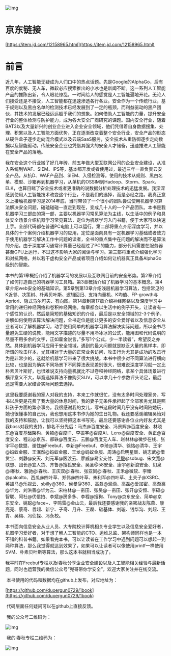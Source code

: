 ![img](https://github.com/duoergun0729/1book/raw/master/photo/%E6%B5%B7%E6%8A%A5.jpg)
# 京东链接
[https://item.jd.com/12158965.html](https://item.jd.com/12158965.html)
# 前言

​	近几年，人工智能无疑成为人们口中的热点话题。先是Google的AlphaGo，后有百度的度秘、无人车，微软必应搜索推出的小冰也是新闻不断。这一系列人工智能产品的推陈出新，令人眼花缭乱，一时间给人的感觉是人工智能遍地开花。无论人们接受还是不接受，人工智能都在迅速渗透各行各业。安全作为一个传统行业，基于规则以及黑白名单的检测技术已经发展到了一定的瓶颈，而利益驱动的黑产团伙，其技术的发展已经远远超乎我们的想象。如何借助人工智能的力量，提升安全行业的整体检测与防护能力，成为各大安全厂商研究的课题。国内安全行业，随着BAT3以及大量新兴的创业企业进入企业安全领域，他们凭借着自身数据搜集、处理、积累以及人工智能方面优势，正在逐渐改变着整个安全行业，安全产品的形态从硬件盒子逐步走向混合模式以及云端SaaS服务，安全技术从重防御逐步走向数据以及智能驱动。传统安全企业也凭借其强大的安全人才储备，迅速推进人工智能在安全产品的落地。

​	我在安全这个行业搬了好几年砖，前五年做大型互联网公司的企业安全建设，从准入系统到WAF、SIEM、IPS等，基本都开发或者使用过，最近三年一直负责云安全产品，从抗D、WAF产品到、SIEM、入侵检测等，使用的技术从规则、黑白名单、模型、沙箱再到机器学习，从单机的OSSIM到Hadoop、Storm、Spark、ELK，也算目睹了安全技术或者更准确的说数据分析处理技术的迅猛发展。我深深感到使用人工智能技术改变这个行业，不是我们的选择，而是必经之路。我真正意义上接触机器学习是2014年底，当时带领了一个很小的团队尝试使用机器学习算法解决安全问题，磕磕碰碰一直走到现在，变成几十人的一个产品团队。本书是我机器学习三部曲的第一部，主要以机器学习常见算法为主线，以生活中的例子和具体安全场景介绍机器学习常见算法，定位为机器学习入门书籍，便于大家可以快速上手。全部代码都在普通PC电脑上可以运行。第二部将重点介绍深度学习，并以具体的十个案例介绍机器学习的应用，定位是面向具有一定机器学习基础或者致力于使用机器学习解决工作中问题的读者，全书的重点集中在问题的解决而不是算法的介绍。由于深度学习通常计算量已经超过了PC的能力，部分代码需要在服务器甚至GPU上运行，不过这不影响大家的阅读与学习。第三部将重点介绍强化学习和对抗网络，并以若干虚构安全产品或者项目介绍如何让机器真正具备AlphaGo级别的智能。

​	本书的第1章概括介绍了机器学习的发展以及互联网目前的安全形势。第2章介绍了如何打造自己的机器学习工具箱。第3章概括介绍了机器学习的基本概念。第4章介绍web安全的基础知识。第5章到第13章介绍浅层机器学习算法，包括常见的K近邻、决策树、朴素贝叶斯、逻辑回归、支持向量机、K均值、FP-growth与Apriori、隐式马尔可夫、有向图。第14章到第17章介绍神经网络以及深度学习中常用的递归神经网络和卷积神经网络。每章都会以生活中的例子开头，让读者有一个感性的认识，然后是简短的基础知识的介绍，最后是以安全领域的2-3个例子，讲解如何使用该算法解决问题，全书定位是能让更多的安全爱好者以及信息安全从业者可以了解机器学习，动手使用简单的机器学习算法解决实际问题，所以全书尽量避免生硬的说教，能用文字描述的尽量不用冷冰冰的公式，能用图和代码说明的尽量不用多余的文字，正如霍金说言，”多写1个公式，少一半读者”，希望反之亦然。具体到机器学习应用于安全领域，遇到的最大问题就是缺乏大量的黑样本，即所谓的攻击样本，尤其相对于大量的正常业务访问，攻击行为尤其是成功的攻击行为是非常少的，这就给机器学习带来了很大挑战。本书中很少对不同算法进行横向比较，也是因为确实不同场景下不同算法表现差别很大，很难说深度学习就一定比朴素贝叶斯好，也很难说支持向量机就比不过卷积神经网络，拿某个具体场景进行横评意义不大，毕竟选择算法不像购买SUV，可以拿几十个参数评头论足，最后还是需要大家结合实际问题去选择。

​	这里我要感谢我的家人对我的支持，本来工作就很忙，没有太多时间处理家务，写书以后更是花费了我大量的休息时间，我的妻子无条件承担起了全部家务尤其是照料孩子方面的繁杂事务。我很感谢我的女儿，写书这段时间几乎没有时间陪她玩，她也很懂事的自己玩，我也想用这本书作为她的生日礼物。我还要感谢编辑吴怡对我的支持和鼓励，让我可以坚持把这本书写完。最后还要感谢各位业内好友尤其是我boss对我的支持，排名不分先后：马杰@百度安全、冯景辉@百度安全、林晓东@百度基础架构、黄颖@百度IT、李振宇@百度AI、Lenx@百度安全、黄正@百度安全、程岩@京东、郝轶@百度云、云鹏@百度无人车、赵林林@微步在线、张宇平@数盟、谢忱@Freebuf、李新@Freebuf、李琦@清华、徐恪@清华、王宇@蚂蚁金服、王泯然@蚂蚁金服、王龙@蚂蚁金服、周涛@启明星辰、姚志武@借贷宝、刘静@安天、刘元军@医渡云、廖威@易宝支付、[尹毅](https://item.jd.com/10082081248.html)@sobug、宋文宽@联想、团长@宜人贷、齐鲁@搜狐安全、吴圣@58安全、康宇@新浪安全、幻泉@i春秋、雅驰@i春秋、王庆双@i春秋、张亚同@i春秋、王禾@微软、李臻@paloalto、西瓜@四叶草、郑伟@四叶草、朱利军@四叶草、土夫子@XSRC、英雄马@乐视云、sbilly@360、侯曼@360、高磊@滴滴、高磊@爱加密、高渐离@华为、刘洪善@华为云、宋柏林@一亩田、张昊@一亩田、张开@安恒、李硕@智联、阿杜@优信拍、李斌@房多多、李程@搜狗、Tony@京东安全、简单@京东安全、姚聪@face+、李鸣雷@金山云，最后我还要感谢我的亲密战友陈燕、康亮亮、蔡奇、哲超、新宇、子奇、月升、王磊、碳基体、刘璇、钱华沟、刘超、王胄、吴梅、冯侦探、冯永校。

​	本书面向信息安全从业人员、大专院校计算机相关专业学生以及信息安全爱好者，机器学习爱好者，对于想了解人工智能的CTO、运维总监、架构师同样也是一本不错的科普书籍。如果看完本书，可以让读者在工作学习中遇到问题可以想起一到两种算法，那么我觉得就达到效果了，如果可以让读者可以像使用printf一样使用SVM、朴素贝叶斯等算法，那么这本书就相当成功了。

​	我平时在Freebuf专栏以及i春秋分享企业安全建设以及人工智能相关经验与最新话题，同时也运营我的微信公众号”兜哥带你学安全”，欢迎大家关注并在线交流。

​	本书使用的代码和数据均在github上发布，对应地址为：

[https://github.com/duoergun0729/1book](https://github.com/duoergun0729/1book)

​	代码层面任何疑问可以在github上直接反馈。

​	我的公众号二维码为：

![img](https://github.com/duoergun0729/4book/raw/master/photo/logo/qrcode_for_gh_810edc392056_258.jpg)

​       我的i春秋专栏二维码为：

![img](https://github.com/duoergun0729/4book/raw/master/photo/logo/i%E6%98%A5%E7%A7%8B.png)

 